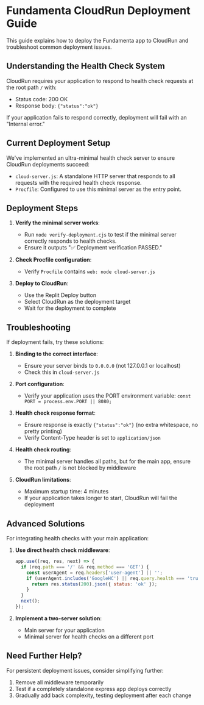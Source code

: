 # Fundamenta CloudRun Deployment Guide

This guide explains how to deploy the Fundamenta app to CloudRun and troubleshoot common deployment issues.

## Understanding the Health Check System

CloudRun requires your application to respond to health check requests at the root path `/` with:
- Status code: 200 OK
- Response body: `{"status":"ok"}`

If your application fails to respond correctly, deployment will fail with an "Internal error."

## Current Deployment Setup

We've implemented an ultra-minimal health check server to ensure CloudRun deployments succeed:

- `cloud-server.js`: A standalone HTTP server that responds to all requests with the required health check response.
- `Procfile`: Configured to use this minimal server as the entry point.

## Deployment Steps

1. **Verify the minimal server works**:
   - Run `node verify-deployment.cjs` to test if the minimal server correctly responds to health checks.
   - Ensure it outputs "✅ Deployment verification PASSED."

2. **Check Procfile configuration**:
   - Verify `Procfile` contains `web: node cloud-server.js`

3. **Deploy to CloudRun**:
   - Use the Replit Deploy button
   - Select CloudRun as the deployment target
   - Wait for the deployment to complete

## Troubleshooting

If deployment fails, try these solutions:

1. **Binding to the correct interface**:
   - Ensure your server binds to `0.0.0.0` (not 127.0.0.1 or localhost)
   - Check this in `cloud-server.js`

2. **Port configuration**:
   - Verify your application uses the PORT environment variable: `const PORT = process.env.PORT || 8080;`

3. **Health check response format**:
   - Ensure response is exactly `{"status":"ok"}` (no extra whitespace, no pretty printing)
   - Verify Content-Type header is set to `application/json`

4. **Health check routing**:
   - The minimal server handles all paths, but for the main app, ensure the root path `/` is not blocked by middleware

5. **CloudRun limitations**:
   - Maximum startup time: 4 minutes
   - If your application takes longer to start, CloudRun will fail the deployment

## Advanced Solutions

For integrating health checks with your main application:

1. **Use direct health check middleware**:
   ```javascript
   app.use((req, res, next) => {
     if (req.path === '/' && req.method === 'GET') {
       const userAgent = req.headers['user-agent'] || '';
       if (userAgent.includes('GoogleHC') || req.query.health === 'true') {
         return res.status(200).json({ status: 'ok' });
       }
     }
     next();
   });
   ```

2. **Implement a two-server solution**:
   - Main server for your application
   - Minimal server for health checks on a different port

## Need Further Help?

For persistent deployment issues, consider simplifying further:
1. Remove all middleware temporarily
2. Test if a completely standalone express app deploys correctly
3. Gradually add back complexity, testing deployment after each change